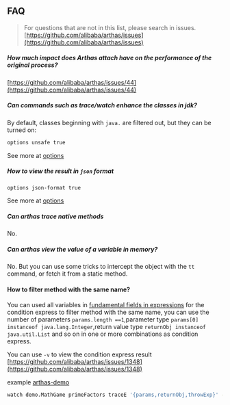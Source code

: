 ## FAQ


> For questions that are not in this list, please search in issues. [https://github.com/alibaba/arthas/issues](https://github.com/alibaba/arthas/issues)

##### How much impact does Arthas attach have on the performance of the original process?

[https://github.com/alibaba/arthas/issues/44](https://github.com/alibaba/arthas/issues/44)


##### Can commands such as trace/watch enhance the classes in jdk?

By default, classes beginning with `java.` are filtered out, but they can be turned on:

```bash
options unsafe true
```

See more at [options](options.md)


##### How to view the result in `json` format

```bash
options json-format true
```

See more at [options](options.md)


##### Can arthas trace native methods

No.

##### Can arthas view the value of a variable in memory?

No. But you can use some tricks to intercept the object with the `tt` command, or fetch it from a static method.


#### How to filter method with the same name?

You can used all variables in [fundamental fields in expressions](advice-class.md) for the condition express to filter method with the same name, you can use the number of parameters `params.length ==1`,parameter type `params[0] instanceof java.lang.Integer`,return value type `returnObj instanceof java.util.List` and so on in one or more combinations as condition express.

You can use `-v` to view the condition express result [https://github.com/alibaba/arthas/issues/1348](https://github.com/alibaba/arthas/issues/1348)

example [arthas-demo](quick-start.md)

```bash
watch demo.MathGame primeFactors traceE '{params,returnObj,throwExp}' -v -n 5 -x 3 'params.length >0 && returnObj instanceof java.util.List'
``` 